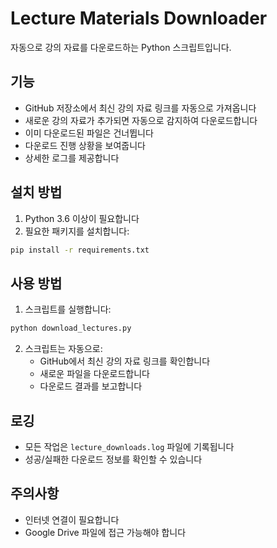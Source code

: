 # Lecture Materials Downloader

자동으로 강의 자료를 다운로드하는 Python 스크립트입니다.

## 기능

- GitHub 저장소에서 최신 강의 자료 링크를 자동으로 가져옵니다
- 새로운 강의 자료가 추가되면 자동으로 감지하여 다운로드합니다
- 이미 다운로드된 파일은 건너뜁니다
- 다운로드 진행 상황을 보여줍니다
- 상세한 로그를 제공합니다

## 설치 방법

1. Python 3.6 이상이 필요합니다
2. 필요한 패키지를 설치합니다:

```bash
pip install -r requirements.txt
```

## 사용 방법

1. 스크립트를 실행합니다:

```bash
python download_lectures.py
```

2. 스크립트는 자동으로:
   - GitHub에서 최신 강의 자료 링크를 확인합니다
   - 새로운 파일을 다운로드합니다
   - 다운로드 결과를 보고합니다

## 로깅

- 모든 작업은 `lecture_downloads.log` 파일에 기록됩니다
- 성공/실패한 다운로드 정보를 확인할 수 있습니다

## 주의사항

- 인터넷 연결이 필요합니다
- Google Drive 파일에 접근 가능해야 합니다
